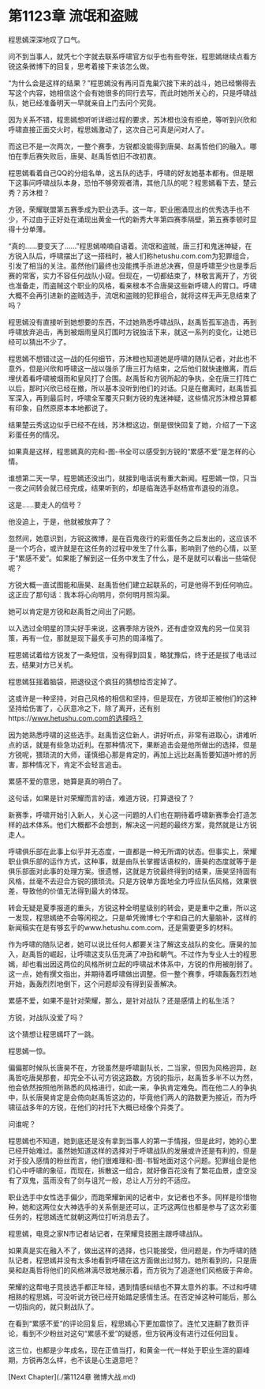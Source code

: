 # 第1123章 流氓和盗贼

程思嫣深深地叹了口气。

问不到当事人，就凭七个字就去联系呼啸官方似乎也有些夸张，程思嫣继续点看方锐这条微博下的回复，思考着接下来该怎么做。

“为什么会是这样的结果？”程思嫣没有再问百鬼巢穴接下来的战斗，她已经懒得去写这个内容，她相信这个会有她很多的同行去写，而此时她所关心的，只是呼啸战队，她已经准备明天一早就亲自上门去问个究竟。

因为关系不错，程思嫣想听听详细过程的要求，苏沐橙也没有拒绝，等听到兴欣和呼啸直接正面交火时，程思嫣激动了，这次自己可真是问对人了。

而这已不是一次两次，一整个赛季，方锐都没能得到唐昊、赵禹哲他们的融入。哪怕在季后赛失败后，唐昊、赵禹哲依旧不改初衷。

程思嫣看着自己QQ的分组名单，这五队的选手，呼啸的好友她基本都有。但是眼下这事问呼啸战队本身，恐怕不够旁观者清，其他几队的呢？程思嫣看下去，楚云秀？苏沐橙？

方锐，荣耀联盟第五赛季成为职业选手。这一年，职业圈涌现出的优秀选手也不少，不过由于正好处在涌现出黄金一代的新秀大年第四赛季隔壁，第五赛季顿时显得十分单薄。

“真的……要变天了……”程思嫣喃喃自语着。流氓和盗贼，唐三打和鬼迷神疑，在方锐入队后，呼啸摆出了这一搭档时，被人们称hetushu.com.com为犯罪组合，引发了相当的关注。虽然他们最终也没能携手杀进总决赛，但是呼啸至少也是季后赛的常客，实力不容任何战队小窥。但现在，一切都结束了，林敬言离开了，方锐也准备走，而盗贼这个职业的风格，看来根本不合唐昊这些新呼啸人的胃口。呼啸大概不会再引进新的盗贼选手，流氓和盗贼的犯罪组合，就将这样无声无息结束了吗？

程思嫣没有直接听到她想要的东西，不过她熟悉呼啸战队，赵禹哲孤军追击，再到呼啸放弃追击，再到被烟雨皇风打围时方锐独活下来，就这一系列的变化，让她已经可以猜出不少了。

程思嫣不想错过这一战的任何细节，苏沐橙也知道她是呼啸的随队记者，对此也不意外，但是兴欣和呼啸这一战以强杀了唐三打为结束，之后他们就快速撤离，而后埋伏着看呼啸被烟雨和皇风打了合围。赵禹哲和方锐所起的争执，全在唐三打阵亡以后，那时兴欣已经在撤，所以基本没听到他们的对话。只是在撤离时，赵禹哲孤军深入，再到最后时，呼啸全军覆灭只剩方锐的鬼迷神疑，这些情况苏沐橙总算都有印象，自然原原本本地都说了。

结果楚云秀这边似乎已经不在线，苏沐橙这边，倒是很快回复了她，介绍了一下这彩蛋任务的情况。

如果真是这样，程思嫣真的完和-图-书全可以感受到方锐的“累感不爱”是怎样的心情。

谁想第二天一早，程思嫣还没出门，就接到电话说有重大新闻。程思嫣一惊，只当一夜之间转会就已经完成，结果听到的，却是临海选手赵杨宣布退役的消息。

这是……要走人的信号？

他没追上，于是，他就被放弃了？

忽然间，她意识到，方锐这微博，是在百鬼夜行的彩蛋任务之后发出的，这应该不是一个巧合，或许就是在这任务的过程中发生了什么事，影响到了他的心情，以至于“累感不爱”。如果能了解到这一任务中发生了什么，是不是就可以看出一些端倪呢？

方锐大概一直试图能和唐昊、赵禹哲他们建立起联系的，可是他得不到任何响应。这正应了那句话：我本将心向明月，奈何明月照沟渠。

她可以肯定是方锐和赵禹哲之间出了问题。

以入选过全明星的顶尖好手来说，这赛季除方锐外，还有虚空双鬼的另一位吴羽策，再有一位，那就是现下最炙手可热的周泽楷了。

程思嫣试着给方锐发了一条短信，没有得到回复，略犹豫后，终于还是拔了电话过去，结果对方已关机。

程思嫣狂摇着脑袋，把退役这个疯狂的猜想给否定掉了。

这或许是一种坚持，对自己风格的相信和坚持，但是现在，方锐却正被他们的这种坚持给伤害了，心灰意冷之下，除了离开，还有别https://www.hetushu.com.com的选择吗？

因为她熟悉呼啸的这些选手。赵禹哲这位新人，讲好听点，非常有进取心，讲难听点的话，就是有些急功近利。在那种情况下，果断追击会是他所做出的选择，但是方锐呢，猥琐流的大师，谨慎细心那是肯定的，再加上远比赵禹哲要知道叶修的厉害，那种情况下，肯定不会轻言追击。

累感不爱的意思，她算是真的明白了。

这句话，如果是针对荣耀而言的话，难道方锐，打算退役了？

新赛季，呼啸开始引入新人，关心这一问题的人们也在期待着呼啸新赛季会打造怎样的战术体系。他们大概都不会想到，解决这一问题的最终方案，竟然就是让方锐走人。

呼啸俱乐部在此事上似乎并无态度，一直都是一种无所谓的状态。但事实上，荣耀职业俱乐部的运作方式，这种事，就是由队长掌握话语权的，唐昊的态度就等于是俱乐部面对此事的处理方案。很遗憾，这就是方锐最终得到的结果，唐昊坚持固有风格，丝毫不去迎合方锐的猥琐流。只是方锐单方面地全力呼应队伍风格，效果很差，导致他的价值无法得到最大的体现。

转会无疑是夏季报道的重头，方锐这种全明星级别的转会，更是重中之重，所以这一发现，程思嫣绝不会等闲视之。只是单凭微博七个字和自己的大量脑补，这样的新闻稿实在是有够玄乎的www.hetushu.com.com，还是需要更多的材料。

作为呼啸的随队记者，她可以说比任何人都要关注了解这支战队的变化。唐昊的加入，赵禹哲的崛起，让呼啸这支队伍充满了冲劲和朝气。不过作为专业人士的程思嫣，却也看出因这两位的风格所树立起的呼啸战术体系中，方锐的作用被削弱了。这一点，她有撰文指出，并期待着呼啸做出调整。但一整个赛季，呼啸轰轰烈烈地开始，轰轰烈烈地倒下，这个问题却没有得到妥善解决。

累感不爱，如果不是针对荣耀，那么，是针对战队？还是感情上的私生活？

方锐，对战队没爱了吗？

这个猜想让程思嫣吓了一跳。

程思嫣一惊。

偏偏那时候队长唐昊不在，方锐虽然是呼啸副队长，二当家，但因为风格迥异，赵禹哲吃唐昊那套，却完全不认可方锐这路数。方锐的指示，赵禹哲多半不以为然，他会依然按照他所熟悉的风格进行，如此一来，争执肯定难免。而在他二人的争执中，队长唐昊肯定是会倚向赵禹哲这边的，毕竟他们两人的路数更为接近，而为呼啸征战多年的方锐，在他们的衬托下大概已经像个异类了。

问谁呢？

程思嫣也不知道，她到底还是没有拿到当事人的第一手情报，但是此时，她的心里已经开始难过。虽然她知道这样的选择对于呼啸战队的发展或许还是有利的，但是对于投入感情的粉丝而言，他们很难理和-图-书智地面对这个问题。犯罪组合是他们心中呼啸的象征，而现在，拆散这一组合，就好像百花没有了繁花血景，虚空没有了双鬼，蓝雨没有了剑与诅咒一般，总让人万分的不适应。

职业选手中女性选手偏少，而跑荣耀新闻的记者中，女记者也不多。同样是珍惜物种，她和这两位女大神选手的关系倒是还可以，正巧这两位也都是参与了这次彩蛋任务的，程思嫣连忙就朝这两位打听消息去了。

程思嫣，电竞之家N市记者站记者，在荣耀竞技圈主跟呼啸战队。

如果真是实在融入不了，做出这样的选择，也只能接受，但问题是，作为呼啸的随队记者，程思嫣并没有太多地看到呼啸在这方面做出过努力。她所看到的，只是唐昊和赵禹哲将他们的风格淋漓尽致地展示着，而方锐为了追逐他们风格疲于奔命。

荣耀的这帮电子竞技选手都正年轻，遇到情感纠结也不算太意外的事。不过和呼啸相熟的程思嫣，可没听说方锐已经开始踏足感情生活。在否定掉这种可能后，那么一切指向的，就只剩战队了。

在看到“累感不爱”的评论回复后，程思嫣心下更加震惊了。连忙又连翻了数页评论，看到不少粉丝对这句“累感不爱”的疑惑，但方锐再没有进行过任何回复。

这三位，也都是少年成名，现在正值当打，和黄金一代一样处于职业生涯的巅峰期，方锐再怎么样，也不该是心生退意吧？



[Next Chapter](./第1124章 微博大战.md)
